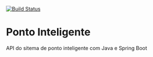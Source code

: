 [![Build Status](https://travis-ci.org/dimasazevedo/ponto-inteligente-api.svg?branch=master)](https://travis-ci.org/dimasazevedo/ponto-inteligente-api)
# Ponto Inteligente
API do sitema de ponto inteligente com Java e Spring Boot
